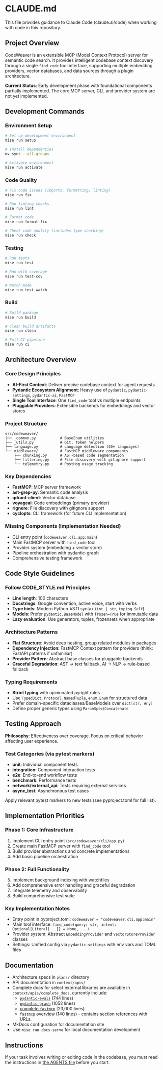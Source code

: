 # CLAUDE.md

This file provides guidance to Claude Code (claude.ai/code) when working with code in this repository.

## Project Overview

CodeWeaver is an extensible MCP (Model Context Protocol) server for semantic code search. It provides intelligent codebase context discovery through a single `find_code` tool interface, supporting multiple embedding providers, vector databases, and data sources through a plugin architecture.

**Current Status**: Early development phase with foundational components partially implemented. The core MCP server, CLI, and provider system are not yet implemented.

## Development Commands

### Environment Setup
```bash
# Set up development environment
mise run setup

# Install dependencies
uv sync --all-groups

# Activate environment  
mise run activate
```

### Code Quality
```bash
# Fix code issues (imports, formatting, linting)
mise run fix

# Run linting checks
mise run lint

# Format code
mise run format-fix

# Check code quality (includes type checking)
mise run check
```

### Testing
```bash
# Run tests
mise run test

# Run with coverage
mise run test-cov

# Watch mode
mise run test-watch
```

### Build
```bash
# Build package
mise run build

# Clean build artifacts
mise run clean

# Full CI pipeline
mise run ci
```

## Architecture Overview

### Core Design Principles
- **AI-First Context**: Deliver precise codebase context for agent requests
- **Pydantic Ecosystem Alignment**: Heavy use of `pydantic`, `pydantic-settings`, `pydantic-ai`, `FastMCP`
- **Single Tool Interface**: One `find_code` tool vs multiple endpoints
- **Pluggable Providers**: Extensible backends for embeddings and vector stores

### Project Structure
```
src/codeweaver/
├── _common.py           # BaseEnum utilities
├── _utils.py            # Git, token helpers  
├── language.py          # Language detection (20+ languages)
└── middleware/          # FastMCP middleware components
    ├── chunking.py      # AST-based code segmentation
    ├── filtering.py     # File discovery with gitignore support
    └── telemetry.py     # PostHog usage tracking
```

### Key Dependencies
- **FastMCP**: MCP server framework
- **ast-grep-py**: Semantic code analysis
- **qdrant-client**: Vector database
- **voyageai**: Code embeddings (primary provider)
- **rignore**: File discovery with gitignore support
- **cyclopts**: CLI framework (for future CLI implementation)

### Missing Components (Implementation Needed)
- CLI entry point (`codeweaver.cli.app:main`)
- Main FastMCP server with `find_code` tool
- Provider system (embedding + vector store)
- Pipeline orchestration with pydantic-graph
- Comprehensive testing framework

## Code Style Guidelines

### Follow CODE_STYLE.md Principles
- **Line length**: 100 characters
- **Docstrings**: Google convention, active voice, start with verbs
- **Type hints**: Modern Python ≥3.11 syntax (`int | str`, `typing.Self`)
- **Models**: Prefer `pydantic.BaseModel` with `frozen=True` for immutable data
- **Lazy evaluation**: Use generators, tuples, frozensets when appropriate

### Architecture Patterns
- **Flat Structure**: Avoid deep nesting, group related modules in packages
- **Dependency Injection**: FastMCP Context pattern for providers (think: FastAPI patterns if unfamiliar)
- **Provider Pattern**: Abstract base classes for pluggable backends
- **Graceful Degradation**: AST → text fallback, AI → NLP → rule-based fallback

### Typing Requirements
- **Strict typing** with opinionated pyright rules
- Use `TypedDict`, `Protocol`, `NamedTuple`, `enum.Enum` for structured data
- Prefer domain-specific dataclasses/BaseModels over `dict[str, Any]`
- Define proper generic types using `ParamSpec`/`Concatenate`

## Testing Approach

**Philosophy**: Effectiveness over coverage. Focus on critical behavior affecting user experience.

### Test Categories (via pytest markers)
- **unit**: Individual component tests
- **integration**: Component interaction tests  
- **e2e**: End-to-end workflow tests
- **benchmark**: Performance tests
- **network/external_api**: Tests requiring external services
- **async_test**: Asynchronous test cases

Apply relevant pytest markers to new tests (see pyproject.toml for full list).

## Implementation Priorities

### Phase 1: Core Infrastructure
1. Implement CLI entry point (`src/codeweaver/cli/app.py`)
2. Create main FastMCP server with `find_code` tool
3. Build provider abstractions and concrete implementations
4. Add basic pipeline orchestration

### Phase 2: Full Functionality  
5. Implement background indexing with watchfiles
6. Add comprehensive error handling and graceful degradation
7. Integrate telemetry and observability
8. Build comprehensive test suite

### Key Implementation Notes
- Entry point in pyproject.toml: `codeweaver = "codeweaver.cli.app:main"`
- Main tool interface: `find_code(query: str, intent: Optional[Literal[...]] = None, ...)`
- Provider system: Abstract `EmbeddingProvider` and `VectorStoreProvider` classes
- Settings: Unified config via `pydantic-settings` with env vars and TOML files

## Documentation
- Architecture specs in `plans/` directory
- API documentation in `context/apis/` 
- Complete docs for select external libraries are available in `context/apis/complete_docs`, currently include:
  - [`pydantic-evals`](context/apis/complete_docs/pydantic-evals.md) (744 lines)
  - [`pydantic-graph`](context/apis/complete_docs/pydantic-graph.md) (1052 lines)
  - [complete `fastmcp`](context/apis/complete_docs/fast-mcp-VERY-LARGE.md) (23,000 lines)
  - [`fastmcp` overview](context/apis/complete_docs/fast-mcp-summary.md) (140 lines) - contains section references with URLs.
- MkDocs configuration for documentation site
- Use `mise run docs-serve` for local documentation development

## Instructions

If your task involves writing or editing code in the codebase, you must read the instructions in [the AGENTS file](AGENTS.md) before you start.